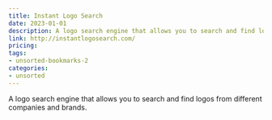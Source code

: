 ```yaml
---
title: Instant Logo Search
date: 2023-01-01
description: A logo search engine that allows you to search and find logos from different companies and brands.
link: http://instantlogosearch.com/
pricing: 
tags: 
- unsorted-bookmarks-2 
categories: 
- unsorted 
---
```


A logo search engine that allows you to search and find logos from different companies and brands.